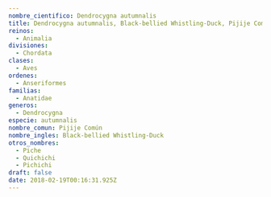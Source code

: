 ```yaml
---
nombre_cientifico: Dendrocygna autumnalis
title: Dendrocygna autumnalis, Black-bellied Whistling-Duck, Pijije Común
reinos:
  - Animalia
divisiones:
  - Chordata
clases:
  - Aves
ordenes:
  - Anseriformes
familias:
  - Anatidae
generos:
  - Dendrocygna
especie: autumnalis
nombre_comun: Pijije Común
nombre_ingles: Black-bellied Whistling-Duck
otros_nombres:
  - Piche
  - Quichichi
  - Pichichi
draft: false
date: 2018-02-19T00:16:31.925Z
---
```



